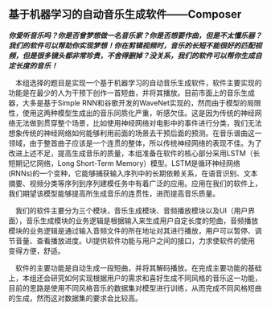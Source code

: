 ## 基于机器学习的自动音乐生成软件——Composer

***你爱听音乐吗？你是否曾梦想做一名音乐家？你是否想要作曲，但是不太懂乐器？我们的软件可以帮助你实现梦想！你在剪辑视频时，音乐的长短不能很好的匹配视频，但是很多镜头都非常珍贵，不舍得删掉？没关系，我们的软件可以帮你生成自定长度的音乐！***

&emsp;本组选择的题目是实现一个基于机器学习的自动音乐生成软件，软件主要实现的功能是在最少的人为干预下创作一首短曲，并将其播放。目前市面上的音乐生成器，大多是基于Simple RNN和谷歌开发的WaveNet实现的，然而由于模型的局限性，使用这两种模型生成出的音乐同质化严重，听感欠佳。这是因为传统的神经网络无法做到贯穿整个场景，比如使用神经网络对电影中的事件进行分类，我们无法想象传统的神经网络如何能够利用前面的场景去干预后面的预测。在音乐谱曲这一领域，由于整首曲子应该是一个连贯的整体，所以传统神经网络的表现不佳。为了改进上述不足，提高生成音乐的质量，本组准备在软件的核心部分采用LSTM（长短期记忆网络，Long Short-Term Memory）模型。LSTM是循环神经网络(RNNs)的一个变种，它能够捕获输入序列中的长期依赖关系，在语音识别、文本摘要、视频分类等序列到序列建模任务中有着广泛的应用。应用在我们的软件上，我们期望该模型能够提高所生成音乐的连贯性，进而提高音乐质量。  

&emsp;我们的软件主要分为三个模块，音乐生成模块、音频播放模块以及UI（用户界面），音乐生成模块的业务逻辑是根据输入来生成用户自定长度的短曲，音频播放模块的业务逻辑是通过输入音频文件的所在地址对其进行播放，用户可以暂停、调节音量、查看播放进度。UI提供软件功能与用户之间的接口，力求使软件的使用变得方便，舒适。

&emsp;软件的主要功能是自动生成一段短曲，并将其解码播放。在完成主要功能的基础上，本组还会研究如何实现根据用户的需求和喜好生成不同风格的音乐这一功能，目前的思路是使用不同风格音乐的数据集对模型进行训练，从而完成不同风格短曲的生成，然而这对数据集的要求会比较高。

